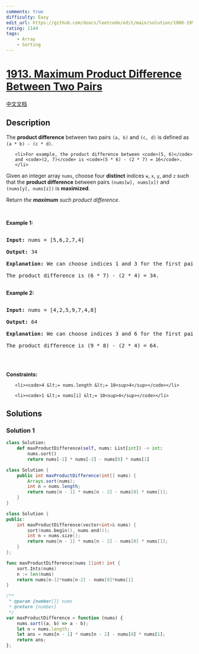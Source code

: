 ```yaml
---
comments: true
difficulty: Easy
edit_url: https://github.com/doocs/leetcode/edit/main/solution/1900-1999/1913.Maximum%20Product%20Difference%20Between%20Two%20Pairs/README_EN.md
rating: 1144
tags:
    - Array
    - Sorting
---
```


# [1913. Maximum Product Difference Between Two Pairs](https://leetcode.com/problems/maximum-product-difference-between-two-pairs)

[中文文档](/solution/1900-1999/1913.Maximum%20Product%20Difference%20Between%20Two%20Pairs/README.md)

## Description

<p>The <strong>product difference</strong> between two pairs <code>(a, b)</code> and <code>(c, d)</code> is defined as <code>(a * b) - (c * d)</code>.</p>

<ul>

    <li>For example, the product difference between <code>(5, 6)</code> and <code>(2, 7)</code> is <code>(5 * 6) - (2 * 7) = 16</code>.</li>

</ul>

<p>Given an integer array <code>nums</code>, choose four <strong>distinct</strong> indices <code>w</code>, <code>x</code>, <code>y</code>, and <code>z</code> such that the <strong>product difference</strong> between pairs <code>(nums[w], nums[x])</code> and <code>(nums[y], nums[z])</code> is <strong>maximized</strong>.</p>

<p>Return <em>the <strong>maximum</strong> such product difference</em>.</p>

<p>&nbsp;</p>

<p><strong class="example">Example 1:</strong></p>

<pre>

<strong>Input:</strong> nums = [5,6,2,7,4]

<strong>Output:</strong> 34

<strong>Explanation:</strong> We can choose indices 1 and 3 for the first pair (6, 7) and indices 2 and 4 for the second pair (2, 4).

The product difference is (6 * 7) - (2 * 4) = 34.

</pre>

<p><strong class="example">Example 2:</strong></p>

<pre>

<strong>Input:</strong> nums = [4,2,5,9,7,4,8]

<strong>Output:</strong> 64

<strong>Explanation:</strong> We can choose indices 3 and 6 for the first pair (9, 8) and indices 1 and 5 for the second pair (2, 4).

The product difference is (9 * 8) - (2 * 4) = 64.

</pre>

<p>&nbsp;</p>

<p><strong>Constraints:</strong></p>

<ul>

    <li><code>4 &lt;= nums.length &lt;= 10<sup>4</sup></code></li>

    <li><code>1 &lt;= nums[i] &lt;= 10<sup>4</sup></code></li>

</ul>

## Solutions

### Solution 1

<!-- tabs:start -->

```python
class Solution:
    def maxProductDifference(self, nums: List[int]) -> int:
        nums.sort()
        return nums[-1] * nums[-2] - nums[0] * nums[1]
```

```java
class Solution {
    public int maxProductDifference(int[] nums) {
        Arrays.sort(nums);
        int n = nums.length;
        return nums[n - 1] * nums[n - 2] - nums[0] * nums[1];
    }
}
```

```cpp
class Solution {
public:
    int maxProductDifference(vector<int>& nums) {
        sort(nums.begin(), nums.end());
        int n = nums.size();
        return nums[n - 1] * nums[n - 2] - nums[0] * nums[1];
    }
};
```

```go
func maxProductDifference(nums []int) int {
	sort.Ints(nums)
	n := len(nums)
	return nums[n-1]*nums[n-2] - nums[0]*nums[1]
}
```

```js
/**
 * @param {number[]} nums
 * @return {number}
 */
var maxProductDifference = function (nums) {
    nums.sort((a, b) => a - b);
    let n = nums.length;
    let ans = nums[n - 1] * nums[n - 2] - nums[0] * nums[1];
    return ans;
};
```

<!-- tabs:end -->

<!-- end -->
